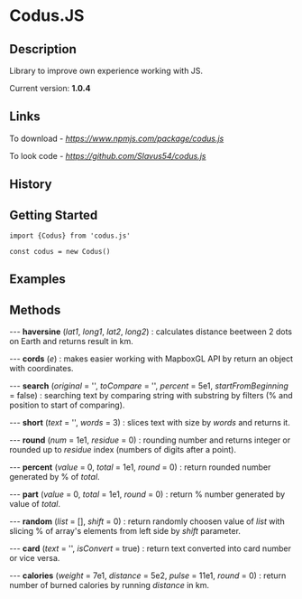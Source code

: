 # Codus.JS       

## Description             

Library to improve own experience working with JS.

Current version: **1.0.4**

## Links

To download - *https://www.npmjs.com/package/codus.js* 

To look code - *https://github.com/Slavus54/codus.js* 

## History


## Getting Started         

~~~
import {Codus} from 'codus.js'     

const codus = new Codus()   
~~~

## Examples



## Methods     

--- **haversine** (*lat1*, *long1*, *lat2*, *long2*) : calculates distance beetween 2 dots on Earth and returns result in km.         

--- **cords** (*e*) : makes easier working with MapboxGL API by return an object with coordinates.      

--- **search** (*original* = '', *toCompare* = '', *percent* = 5e1, *startFromBeginning* = false) : searching text by comparing string with substring by filters (% and position to start of comparing).     

--- **short** (*text* = '', *words* = 3) : slices text with size by *words* and returns it.  

--- **round** (*num* = 1e1, *residue* = 0) : rounding number and returns integer or rounded up to *residue* index (numbers of digits after a point).    

--- **percent** (*value* = 0, *total* = 1e1, *round* = 0) : return rounded number generated by % of *total*.             

--- **part** (*value* = 0, *total* = 1e1, *round* = 0) : return % number generated by value of *total*.  

--- **random** (*list* = [], *shift* = 0) : return randomly choosen value of *list* with slicing % of array's elements from left side by *shift* parameter. 

--- **card** (*text* = '', *isConvert* = true) : return text converted into card number or vice versa.    

--- **calories** (*weight* = 7e1, *distance* = 5e2, *pulse* = 11e1, *round* = 0) : return number of burned calories by running *distance* in km.        